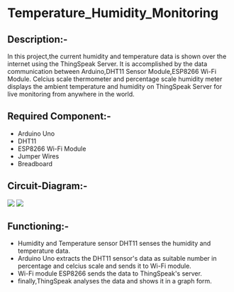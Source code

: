 # Temperature_Humidity_Monitoring

## Description:-
In this project,the current humidity and temperature data is shown over the internet using the ThingSpeak Server.
It is accomplished by the data communication between Arduino,DHT11 Sensor Module,ESP8266 Wi-Fi Module.
Celcius scale thermometer and percentage scale humidity meter displays the ambient temperature and humidity
on ThingSpeak Server for live monitoring from anywhere in the world.

## Required Component:-
* Arduino Uno
* DHT11
* ESP8266 Wi-Fi Module
* Jumper Wires
* Breadboard

## Circuit-Diagram:-

<img src="https://lh3.googleusercontent.com/Gf6gDP9fea6isB4Ck6l-gIf0AqQ7QmVQ-afXxsRknJ2hjWtZfYtm7TFuOafjMphxXfqP3xc=s113">
<img src="https://lh3.googleusercontent.com/H3xmtaU9vDSjnEorhKYukTh59-ThRdpbCXqvHvdl9Kk3PEnYJZ_IldAFLSRvhympT9OFNw=s126">






## Functioning:-
* Humidity and Temperature sensor DHT11 senses the humidity and temperature data.
* Arduino Uno extracts the DHT11 sensor's data as suitable number in percentage and celcius scale
and sends it to Wi-Fi module.
* Wi-Fi module ESP8266 sends the data to ThingSpeak's server.
* finally,ThingSpeak analyses the data and shows it in a graph form.






